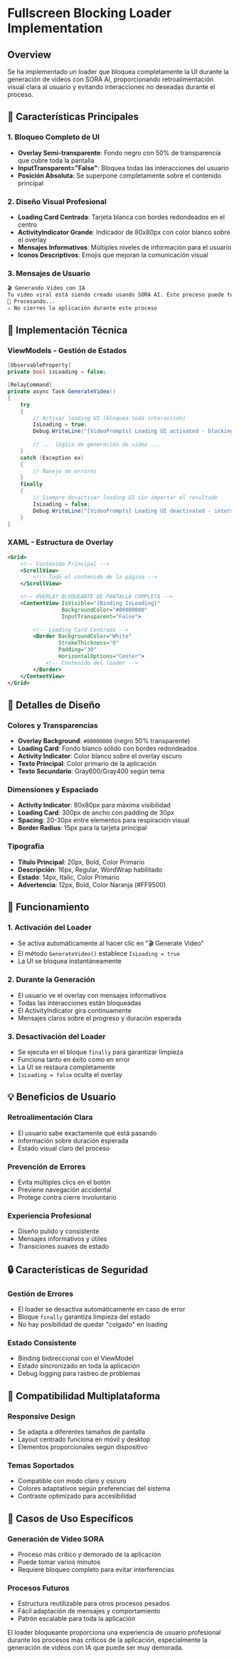 # Fullscreen Blocking Loader Implementation

## Overview
Se ha implementado un loader que bloquea completamente la UI durante la generación de videos con SORA AI, proporcionando retroalimentación visual clara al usuario y evitando interacciones no deseadas durante el proceso.

## 🎯 Características Principales

### 1. **Bloqueo Completo de UI**
- **Overlay Semi-transparente**: Fondo negro con 50% de transparencia que cubre toda la pantalla
- **InputTransparent="False"**: Bloquea todas las interacciones del usuario
- **Posición Absoluta**: Se superpone completamente sobre el contenido principal

### 2. **Diseño Visual Profesional**
- **Loading Card Centrada**: Tarjeta blanca con bordes redondeados en el centro
- **ActivityIndicator Grande**: Indicador de 80x80px con color blanco sobre el overlay
- **Mensajes Informativos**: Múltiples niveles de información para el usuario
- **Iconos Descriptivos**: Emojis que mejoran la comunicación visual

### 3. **Mensajes de Usuario**
```xml
🎬 Generando Video con IA
Tu video viral está siendo creado usando SORA AI. Este proceso puede tomar varios minutos debido a la complejidad de la generación de video.
🔄 Procesando...
⚠️ No cierres la aplicación durante este proceso
```

## 🔧 Implementación Técnica

### ViewModels - Gestión de Estados
```csharp
[ObservableProperty]
private bool isLoading = false;

[RelayCommand]
private async Task GenerateVideo()
{
    try
    {
        // Activar loading UI (bloquea toda interacción)
        IsLoading = true;
        Debug.WriteLine("[VideoPrompts] Loading UI activated - blocking all interaction");
        
        // ... lógica de generación de video ...
    }
    catch (Exception ex)
    {
        // Manejo de errores
    }
    finally
    {
        // Siempre desactivar loading UI sin importar el resultado
        IsLoading = false;
        Debug.WriteLine("[VideoPrompts] Loading UI deactivated - interaction restored");
    }
}
```

### XAML - Estructura de Overlay
```xml
<Grid>
    <!-- Contenido Principal -->
    <ScrollView>
        <!-- Todo el contenido de la página -->
    </ScrollView>

    <!-- OVERLAY BLOQUEANTE DE PANTALLA COMPLETA -->
    <ContentView IsVisible="{Binding IsLoading}" 
                 BackgroundColor="#80000000"
                 InputTransparent="False">
        
        <!-- Loading Card Centrada -->
        <Border BackgroundColor="White"
                StrokeThickness="0"
                Padding="30"
                HorizontalOptions="Center">
            <!-- Contenido del loader -->
        </Border>
    </ContentView>
</Grid>
```

## 🎨 Detalles de Diseño

### Colores y Transparencias
- **Overlay Background**: `#80000000` (negro 50% transparente)
- **Loading Card**: Fondo blanco sólido con bordes redondeados
- **Activity Indicator**: Color blanco sobre el overlay oscuro
- **Texto Principal**: Color primario de la aplicación
- **Texto Secundario**: Gray600/Gray400 según tema

### Dimensiones y Espaciado
- **Activity Indicator**: 80x80px para máxima visibilidad
- **Loading Card**: 300px de ancho con padding de 30px
- **Spacing**: 20-30px entre elementos para respiración visual
- **Border Radius**: 15px para la tarjeta principal

### Tipografía
- **Título Principal**: 20px, Bold, Color Primario
- **Descripción**: 16px, Regular, WordWrap habilitado
- **Estado**: 14px, Italic, Color Primario
- **Advertencia**: 12px, Bold, Color Naranja (#FF9500)

## 🚀 Funcionamiento

### 1. **Activación del Loader**
- Se activa automáticamente al hacer clic en "🎬 Generate Video"
- El método `GenerateVideo()` establece `IsLoading = true`
- La UI se bloquea instantáneamente

### 2. **Durante la Generación**
- El usuario ve el overlay con mensajes informativos
- Todas las interacciones están bloqueadas
- El ActivityIndicator gira continuamente
- Mensajes claros sobre el progreso y duración esperada

### 3. **Desactivación del Loader**
- Se ejecuta en el bloque `finally` para garantizar limpieza
- Funciona tanto en éxito como en error
- La UI se restaura completamente
- `IsLoading = false` oculta el overlay

## 💡 Beneficios de Usuario

### **Retroalimentación Clara**
- El usuario sabe exactamente qué está pasando
- Información sobre duración esperada
- Estado visual claro del proceso

### **Prevención de Errores**
- Evita múltiples clics en el botón
- Previene navegación accidental
- Protege contra cierre involuntario

### **Experiencia Profesional**
- Diseño pulido y consistente
- Mensajes informativos y útiles
- Transiciones suaves de estado

## 🔒 Características de Seguridad

### **Gestión de Errores**
- El loader se desactiva automáticamente en caso de error
- Bloque `finally` garantiza limpieza del estado
- No hay posibilidad de quedar "colgado" en loading

### **Estado Consistente**
- Binding bidireccional con el ViewModel
- Estado sincronizado en toda la aplicación
- Debug logging para rastreo de problemas

## 📱 Compatibilidad Multiplataforma

### **Responsive Design**
- Se adapta a diferentes tamaños de pantalla
- Layout centrado funciona en móvil y desktop
- Elementos proporcionales según dispositivo

### **Temas Soportados**
- Compatible con modo claro y oscuro
- Colores adaptativos según preferencias del sistema
- Contraste optimizado para accesibilidad

## 🎯 Casos de Uso Específicos

### **Generación de Video SORA**
- Proceso más crítico y demorado de la aplicación
- Puede tomar varios minutos
- Requiere bloqueo completo para evitar interferencias

### **Procesos Futuros**
- Estructura reutilizable para otros procesos pesados
- Fácil adaptación de mensajes y comportamiento
- Patrón escalable para toda la aplicación

El loader bloqueante proporciona una experiencia de usuario profesional durante los procesos más críticos de la aplicación, especialmente la generación de videos con IA que puede ser muy demorada.
